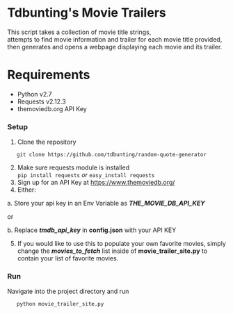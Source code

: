 # Tdbunting's Movie Trailers

This script takes a collection of movie title strings,  
attempts to find movie information and trailer for each movie title provided,   
then generates and opens a webpage displaying each movie and its trailer.

# Requirements

- Python v2.7
- Requests v2.12.3
- themoviedb.org API Key


### Setup

1. Clone the repository  
  ```
     git clone https://github.com/tdbunting/random-quote-generator
  ```
2. Make sure requests module is installed  
  ``` pip install requests ``` <i> or </i> ``` easy_install requests ```
3. Sign up for an API Key at https://www.themoviedb.org/
4. Either:

  a. Store your api key in an Env Variable as <i><b>THE_MOVIE_DB_API_KEY</b></i>

  or

  b. Replace <i><b>tmdb_api_key</b></i> in <b>config.json</b> with your API KEY

5. If you would like to use this to populate your own favorite movies,
simply change the <i><b>movies_to_fetch</b></i> list inside of <b>movie_trailer_site.py</b> 
to contain your list of favorite movies.

### Run
  Navigate into the project directory and run
  ```
     python movie_trailer_site.py
  ```

